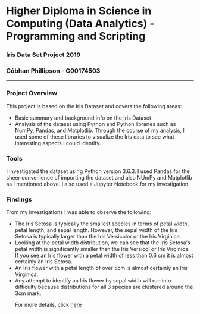 <h1>Higher Diploma in Science in Computing (Data Analytics) - Programming and Scripting</h1>
<h3>Iris Data Set Project 2019</h3>
<h3>Cóbhan Phillipson - G00174503</h3>
<hr>
<h3>Project Overview</h3>
<p>This project is based on the Iris Dataset and covers the following areas:</p>
<ul><li>Basic summary and background info on the Iris Dataset</li>
<li>Analysis of the dataset using Python and Python libraries such as NumPy, Pandas, and Matplotlib. Through the course of my analysis, I used some of these libraries to visualize the Iris data to see what interesting aspects I could identify.</li></ul>

<h3>Tools</h3>
<p>I investigated the dataset using Python version 3.6.3. I used Pandas for the sheer convenience of importing the dataset and also NUmPy and Matplotlib as I mentioned above. I also used a Jupyter Notebook for my investigation.</p>

<h3>Findings</h3>
<p>From my investigations I was able to observe the following:</p>
<ul><li>The Iris Setosa is typically the smallest species in terms of petal width, petal length, and sepal length. However, the sepal width of the Iris Setosa is typically larger than the Iris Versicolor or the Iris Virginica.</li>
<li>Looking at the petal width distribution, we can see that the Iris Setosa's petal width is significantly smaller than the Iris Versicol or Iris Virginica. If you see an Iris flower with a petal width of less than 0.6 cm it is almost certainly an Iris Setosa.</li>
<li>An Iris flower with a petal length of over 5cm is almost certainly an Iris Virginica.</li>
<li>Any attempt to identify an Iris flower by sepal width will run into difficulty because distributions for all 3 species are clustered around the 3cm mark.</li>

<p>For more details, click <a href="https://github.com/cobhan/pands-project-2019/blob/master/Iris%20Dataset%20Project%202019.ipynb">here</a></p> 
